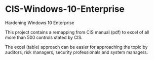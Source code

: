 # CIS-Windows-10-Enterprise
Hardening Windows 10 Enterprise

This project contains a remapping from CIS manual (pdf) to excel of all more than 500 controls stated by CIS.

The excel (table) approach can be easier for approaching the topic by auditors, risk managers, security professionals and system managers.

